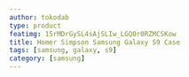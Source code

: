 ```yaml
---
author: tokodab
type: product
featimg: 15rMDrGySL4sAjSLIw_LGQ0r0RZMCSKow
title: Homer Simpson Samsung Galaxy S9 Case
tags: [samsung, galaxy, s9]
category: [samsung]
---
```

